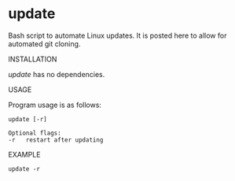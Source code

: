# update

Bash script to automate Linux updates. It is posted here to allow for automated git cloning.


INSTALLATION

*update* has no dependencies.


USAGE

Program usage is as follows:

```
update [-r]
```
```
Optional flags:
-r   restart after updating
```


EXAMPLE

```
update -r
```
